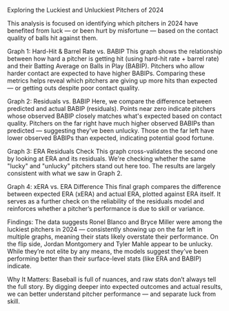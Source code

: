 Exploring the Luckiest and Unluckiest Pitchers of 2024

This analysis is focused on identifying which pitchers in 2024 have benefited from luck — or been hurt by misfortune — based on the contact quality of balls hit against them.

Graph 1: Hard-Hit & Barrel Rate vs. BABIP
This graph shows the relationship between how hard a pitcher is getting hit (using hard-hit rate + barrel rate) and their Batting Average on Balls in Play (BABIP). Pitchers who allow harder contact are expected to have higher BABIPs. Comparing these metrics helps reveal which pitchers are giving up more hits than expected — or getting outs despite poor contact quality.

Graph 2: Residuals vs. BABIP
Here, we compare the difference between predicted and actual BABIP (residuals). Points near zero indicate pitchers whose observed BABIP closely matches what's expected based on contact quality. Pitchers on the far right have much higher observed BABIPs than predicted — suggesting they’ve been unlucky. Those on the far left have lower observed BABIPs than expected, indicating potential good fortune.

Graph 3: ERA Residuals Check
This graph cross-validates the second one by looking at ERA and its residuals. We're checking whether the same "lucky" and "unlucky" pitchers stand out here too. The results are largely consistent with what we saw in Graph 2.

Graph 4: xERA vs. ERA Difference
This final graph compares the difference between expected ERA (xERA) and actual ERA, plotted against ERA itself. It serves as a further check on the reliability of the residuals model and reinforces whether a pitcher’s performance is due to skill or variance.

Findings:
The data suggests Ronel Blanco and Bryce Miller were among the luckiest pitchers in 2024 — consistently showing up on the far left in multiple graphs, meaning their stats likely overstate their performance. On the flip side, Jordan Montgomery and Tyler Mahle appear to be unlucky. While they’re not elite by any means, the models suggest they’ve been performing better than their surface-level stats (like ERA and BABIP) indicate.

Why It Matters:
Baseball is full of nuances, and raw stats don’t always tell the full story. By digging deeper into expected outcomes and actual results, we can better understand pitcher performance — and separate luck from skill.
